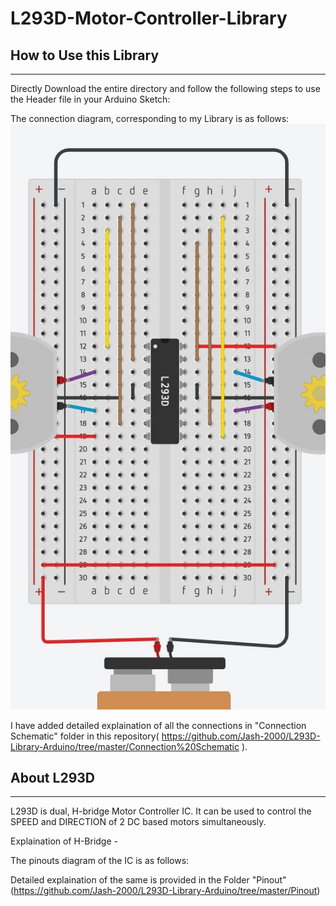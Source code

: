 # L293D-Motor-Controller-Library 
## How to Use this Library
--------------------------
Directly Download the entire directory and follow the following steps to use the Header file in your Arduino Sketch:


The connection diagram, corresponding to my Library is as follows: 
![Open Connection Schematic Folder](https://github.com/Jash-2000/L293D-Library-Arduino/blob/master/Connection%20Schematic/Schematic.JPG)

I have added detailed explaination of all the connections in "Connection Schematic" folder in this repository( https://github.com/Jash-2000/L293D-Library-Arduino/tree/master/Connection%20Schematic ).

## About L293D 
---------------------
L293D is dual, H-bridge Motor Controller IC. 
It can be used to control the SPEED and DIRECTION of 2 DC based motors simultaneously.

Explaination of H-Bridge - 

The pinouts diagram of the IC is as follows: 


Detailed explaination of the same is provided in the Folder "Pinout" (https://github.com/Jash-2000/L293D-Library-Arduino/tree/master/Pinout)  


